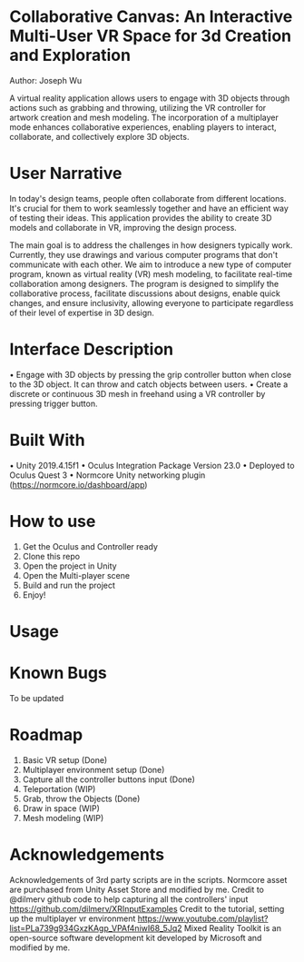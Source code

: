 # Collaborative Canvas: An Interactive Multi-User VR Space for 3d Creation and Exploration 
Author: Joseph Wu

A virtual reality application allows users to engage with 3D objects through actions such as grabbing and throwing, utilizing the VR controller for artwork creation and mesh modeling. The incorporation of a multiplayer mode enhances collaborative experiences, enabling players to interact, collaborate, and collectively explore 3D objects.

# User Narrative
In today's design teams, people often collaborate from different locations. It's crucial for them to work seamlessly together and have an efficient way of testing their ideas. This application provides the ability to create 3D models and collaborate in VR, improving the design process.

The main goal is to address the challenges in how designers typically work. Currently, they use drawings and various computer programs that don't communicate with each other. We aim to introduce a new type of computer program, known as virtual reality (VR) mesh modeling, to facilitate real-time collaboration among designers. The program is designed to simplify the collaborative process, facilitate discussions about designs, enable quick changes, and ensure inclusivity, allowing everyone to participate regardless of their level of expertise in 3D design.


# Interface Description
  •	Engage with 3D objects by pressing the grip controller button when close to the 3D object. It can throw and catch objects between users.
  •	Create a discrete or continuous 3D mesh in freehand using a VR controller by pressing trigger button.


# Built With
  •	Unity 2019.4.15f1
  •	Oculus Integration Package Version 23.0
  •	Deployed to Oculus Quest 3
  •	Normcore Unity networking plugin (https://normcore.io/dashboard/app)


# How to use
   1.	Get the Oculus and Controller ready
   2.	Clone this repo
   3.	Open the project in Unity
   4.	Open the Multi-player scene
   5.	Build and run the project
   6.	Enjoy!


# Usage


# Known Bugs
To be updated


# Roadmap
 1.	Basic VR setup (Done)
 2.	Multiplayer environment setup (Done)
 3.	Capture all the controller buttons input (Done)
 4.	Teleportation (WIP)
 5.	Grab, throw the Objects (Done)
 6.	Draw in space (WIP)
 7.	Mesh modeling (WIP)


# Acknowledgements
  Acknowledgements of 3rd party scripts are in the scripts. 
  Normcore asset are purchased from Unity Asset Store and modified by me. 
  Credit to @dilmerv github code to help capturing all the controllers' input https://github.com/dilmerv/XRInputExamples
  Credit to the tutorial, setting up the multiplayer vr environment https://www.youtube.com/playlist?list=PLa739g934GxzKAgp_VPAf4niwI68_5Jq2
  Mixed Reality Toolkit is an open-source software development kit developed by Microsoft and modified by me.

 

